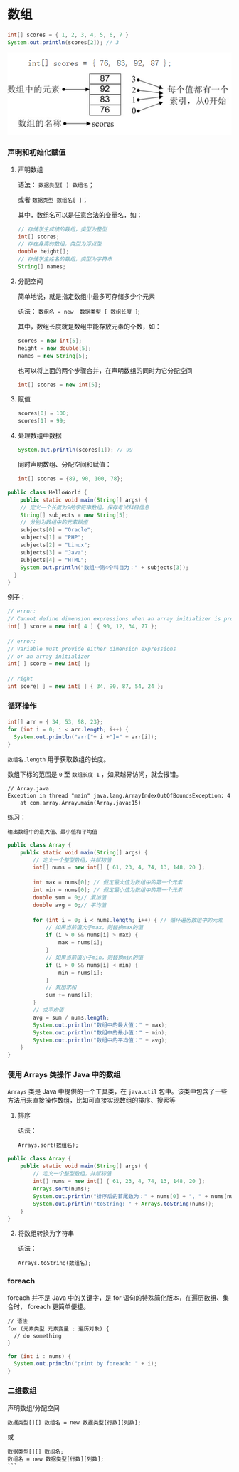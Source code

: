 # 数组

```java
int[] scores = { 1, 2, 3, 4, 5, 6, 7 }
System.out.println(scores[2]); // 3
```

![](img/array.jpg)

### 声明和初始化赋值

1. 声明数组

    语法：  `数据类型[ ] 数组名`；

    或者   `数据类型 数组名[ ]`；

    其中，数组名可以是任意合法的变量名，如：

    ```java
    // 存储学生成绩的数组，类型为整型
    int[] scores;
    // 存在身高的数组，类型为浮点型
    double height[];
    // 存储学生姓名的数组，类型为字符串
    String[] names;
    ```

2. 分配空间

   简单地说，就是指定数组中最多可存储多少个元素

   语法：  `数组名 = new  数据类型 [ 数组长度 ]`;

   其中，数组长度就是数组中能存放元素的个数，如：

    ```java
    scores = new int[5];
    height = new double[5];
    names = new String[5];
    ```

    也可以将上面的两个步骤合并，在声明数组的同时为它分配空间

    ```java
    int[] scores = new int[5];
    ```

3. 赋值

    ```java
    scores[0] = 100;
    scores[1] = 99;
    ```

4. 处理数组中数据

    ```java
    System.out.println(scores[1]); // 99
    ```

    同时声明数组、分配空间和赋值：

    ```java
    int[] scores = {89, 90, 100, 78};
    ```

```java
public class HelloWorld {
    public static void main(String[] args) {
    // 定义一个长度为5的字符串数组，保存考试科目信息
    String[] subjects = new String[5];
    // 分别为数组中的元素赋值
    subjects[0] = "Oracle";
    subjects[1] = "PHP";
    subjects[2] = "Linux";
    subjects[3] = "Java";
    subjects[4] = "HTML";
    System.out.println("数组中第4个科目为：" + subjects[3]);
  }
}
```

例子：

```java
// error:
// Cannot define dimension expressions when an array initializer is provided
int[ ] score = new int[ 4 ] { 90, 12, 34, 77 };

// error:
// Variable must provide either dimension expressions
// or an array initializer
int[ ] score = new int[ ];

// right
int score[ ] = new int[ ] { 34, 90, 87, 54, 24 };
```

### 循环操作

```java
int[] arr = { 34, 53, 98, 23};
for (int i = 0; i < arr.length; i++) {
  System.out.println("arr["+ i +"]=" + arr[i]);
}
```

`数组名.length`  用于获取数组的长度。

数组下标的范围是 `0` 至 `数组长度-1` ，如果越界访问，就会报错。

```
// Array.java
Exception in thread "main" java.lang.ArrayIndexOutOfBoundsException: 4
	at com.array.Array.main(Array.java:15)
```

练习：

`输出数组中的最大值、最小值和平均值`

```java
public class Array {
    public static void main(String[] args) {
        // 定义一个整型数组，并赋初值
        int[] nums = new int[] { 61, 23, 4, 74, 13, 148, 20 };

        int max = nums[0]; // 假定最大值为数组中的第一个元素
        int min = nums[0]; // 假定最小值为数组中的第一个元素
        double sum = 0;// 累加值
        double avg = 0;// 平均值

        for (int i = 0; i < nums.length; i++) { // 循环遍历数组中的元素
            // 如果当前值大于max，则替换max的值
            if (i > 0 && nums[i] > max) {
                max = nums[i];
            }
            // 如果当前值小于min，则替换min的值
            if (i > 0 && nums[i] < min) {
                min = nums[i];
            }
            // 累加求和
            sum += nums[i];
        }
        // 求平均值
        avg = sum / nums.length;
        System.out.println("数组中的最大值：" + max);
        System.out.println("数组中的最小值：" + min);
        System.out.println("数组中的平均值：" + avg);
    }
}
```

### 使用 Arrays 类操作 Java 中的数组

`Arrays` 类是 Java 中提供的一个工具类，在 `java.util` 包中。该类中包含了一些方法用来直接操作数组，比如可直接实现数组的排序、搜索等

1. 排序

   语法：
   ```
   Arrays.sort(数组名);
   ````

```java
public class Array {
    public static void main(String[] args) {
        // 定义一个整型数组，并赋初值
        int[] nums = new int[] { 61, 23, 4, 74, 13, 148, 20 };
        Arrays.sort(nums);
        System.out.println("排序后的首尾数为：" + nums[0] + ", " + nums[nums.length - 1]);
        System.out.println("toString: " + Arrays.toString(nums));
    }
}
```

2. 将数组转换为字符串

   语法：
   ```
   Arrays.toString(数组名);
   ```

### foreach

foreach 并不是 Java 中的关键字，是 for 语句的特殊简化版本，在遍历数组、集合时， foreach 更简单便捷。

```
// 语法
for (元素类型 元素变量 : 遍历对象) {
  // do something
}
```

```java
for (int i : nums) {
  System.out.println("print by foreach: " + i);
}
```

### 二维数组

声明数组/分配空间

```
数据类型[][] 数组名 = new 数据类型[行数][列数];
```

或

````
数据类型[][] 数组名;
数组名 = new 数据类型[行数][列数];
```
